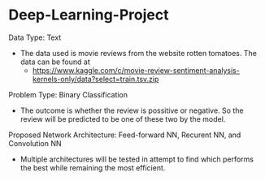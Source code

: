 # Deep-Learning-Project

Data Type: Text
- The data used is movie reviews from the website rotten tomatoes. The data can be found at 
  - https://www.kaggle.com/c/movie-review-sentiment-analysis-kernels-only/data?select=train.tsv.zip
    
Problem Type: Binary Classification
- The outcome is whether the review is possitive or negative. So the review will be predicted to be one of these two by the model.
  
Proposed Network Architecture: Feed-forward NN, Recurent NN, and Convolution NN
- Multiple architectures will be tested in attempt to find which performs the best while remaining the most efficient.
